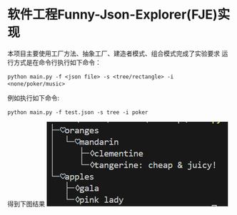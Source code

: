 # 软件工程Funny-Json-Explorer(FJE)实现
本项目主要使用工厂方法、抽象工厂、建造者模式、组合模式完成了实验要求
运行方式是在命令行执行如下命令：
```
python main.py -f <json file> -s <tree/rectangle> -i <none/poker/music>
```
例如执行如下命令:
```
python main.py -f test.json -s tree -i poker
```
得到下图结果
![alt text](image.png)